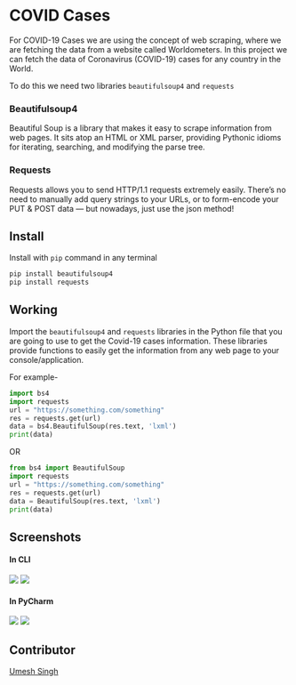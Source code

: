# COVID Cases

For COVID-19 Cases we are using the concept of web scraping, where we are fetching the data from a website called Worldometers. In this project we can fetch the data of Coronavirus (COVID-19) cases for any country in the World. 

To do this we need two libraries `beautifulsoup4` and `requests`

### Beautifulsoup4

Beautiful Soup is a library that makes it easy to scrape information from web pages. It sits atop an HTML or XML parser, providing Pythonic idioms for iterating, searching, and modifying the parse tree.

### Requests 

Requests allows you to send HTTP/1.1 requests extremely easily. There’s no need to manually add query strings to your URLs, or to form-encode your PUT & POST data — but nowadays, just use the json method!

## Install

Install with `pip` command in any terminal

```python
pip install beautifulsoup4
pip install requests
```

## Working

Import the `beautifulsoup4` and `requests` libraries in the Python file that you are going to use to get the Covid-19 cases information. These libraries provide functions to easily get the information from any web page to your console/application.

For example-

```python
import bs4
import requests
url = "https://something.com/something"
res = requests.get(url)
data = bs4.BeautifulSoup(res.text, 'lxml')
print(data)
```
OR
```python
from bs4 import BeautifulSoup
import requests
url = "https://something.com/something"
res = requests.get(url)
data = BeautifulSoup(res.text, 'lxml')
print(data)
```

## Screenshots

#### In CLI

<img src="https://github.com/Umesh-01/Awesome_Python_Scripts/blob/patch-4/WebScrapingScripts/COVID19_Cases/Images/corona3.png">


<img src="https://github.com/Umesh-01/Awesome_Python_Scripts/blob/patch-4/WebScrapingScripts/COVID19_Cases/Images/corona4.png">

#### In PyCharm

<img src="https://github.com/Umesh-01/Awesome_Python_Scripts/blob/patch-4/WebScrapingScripts/COVID19_Cases/Images/corona1.png">

<img src="https://github.com/Umesh-01/Awesome_Python_Scripts/blob/patch-4/WebScrapingScripts/COVID19_Cases/Images/corona2.png">

## Contributor
<a href="https://github.com/Umesh-01">Umesh Singh</a>
